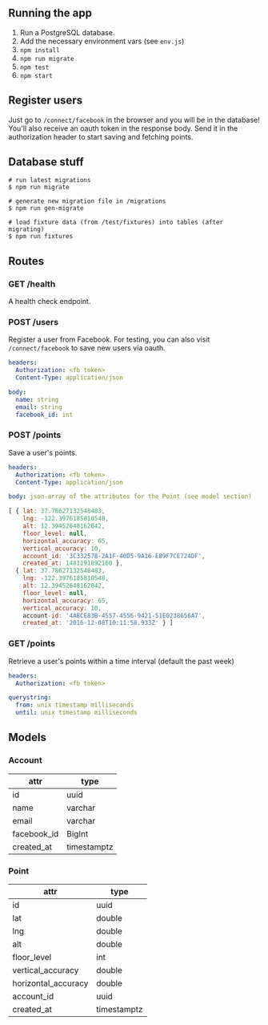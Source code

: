 ## Running the app 

1. Run a PostgreSQL database.
1. Add the necessary environment vars (see `env.js`)
1. `npm install`
1. `npm run migrate`
1. `npm test`
1. `npm start`


## Register users

Just go to `/connect/facebook` in the browser and you will be in the database! You'll also receive an oauth token in the response body. Send it in the authorization header to start saving and fetching points.

## Database stuff

```shell
# run latest migrations
$ npm run migrate

# generate new migration file in /migrations
$ npm run gen-migrate

# load fixture data (from /test/fixtures) into tables (after migrating)
$ npm run fixtures
```

## Routes

### GET /health
A health check endpoint.

### POST /users
Register a user from Facebook. For testing, you can also visit `/connect/facebook` to save new users via oauth.
```yaml
headers:
  Authorization: <fb token>
  Content-Type: application/json

body:
  name: string
  email: string
  facebook_id: int
```

### POST /points
Save a user's points.
```yaml
headers:
  Authorization: <fb token>
  Content-Type: application/json

body: json-array of the attributes for the Point (see model section)
```

```js
[ { lat: 37.78627132548483,
    lng: -122.3976185810548,
    alt: 12.39452648162842,
    floor_level: null,
    horizontal_accuracy: 65,
    vertical_accuracy: 10,
    account_id: '3C332578-2A1F-40D5-9A16-EB9F7CE724DF',
    created_at: 1481191892160 },
  { lat: 37.78627132548483,
    lng: -122.3976185810548,
    alt: 12.39452648162842,
    floor_level: null,
    horizontal_accuracy: 65,
    vertical_accuracy: 10,
    account-id: '4ABCE83B-4557-4556-9421-51E0238656A7',
    created_at: '2016-12-08T10:11:58.933Z' } ]
```

### GET /points
Retrieve a user's points within a time interval (default the past week)
```yaml
headers:
  Authorization: <fb token>

querystring:
  from: unix timestamp milliseconds
  until: unix timestamp milliseconds
```

## Models

### Account
| attr | type |
| ---  | ---  |
| id   | uuid |
| name | varchar |
| email | varchar |
| facebook_id | BigInt |
| created_at | timestamptz |

### Point
| attr | type |
| ---  | ---  |
| id   | uuid |
| lat  | double |
| lng  | double |
| alt  | double |
| floor_level | int |
| vertical_accuracy | double |
| horizontal_accuracy | double |
| account_id | uuid |
| created_at | timestamptz |


